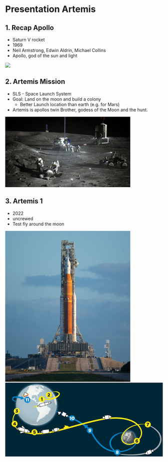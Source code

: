 # Presentation Artemis

## 1. Recap Apollo

- Saturn V rocket
- 1969
- Neil Armstrong, Edwin Aldrin, Michael Collins
- Apollo, god of the sun and light

<img src="./apolloLaunch.jpg" width="400px">

## 2. Artemis Mission

- SLS - Space Launch System
- Goal: Land on the moon and build a colony
  - Better Launch location than earth (e.g. for Mars)
- Artemis is apollos twin Brother, godess of the Moon and the hunt.

<img src="./artemisBase.jpg" width="400px">

## 3. Artemis 1

- 2022
- uncrewed
- Test fly around the moon

<img src="./artemisLaunch.jpg" width="400px">
<img src="./artemisRoute.png" width="600px">
